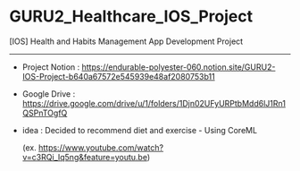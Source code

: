 # GURU2_Healthcare_IOS_Project
[IOS] Health and Habits Management App Development Project

- - -

- Project Notion : https://endurable-polyester-060.notion.site/GURU2-IOS-Project-b640a67572e545939e48af2080753b11

- Google Drive : https://drive.google.com/drive/u/1/folders/1Djn02UFyURPtbMdd6lJ1Rn1QSPnTOgfQ


- idea : Decided to recommend diet and exercise - Using CoreML
  
  (ex. https://www.youtube.com/watch?v=c3RQi_Iq5ng&feature=youtu.be)
  
